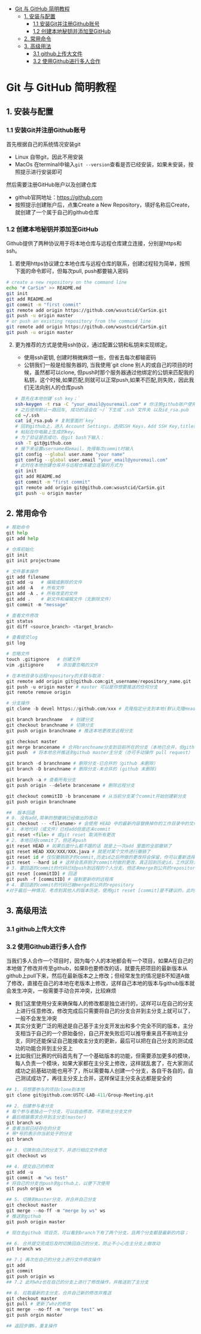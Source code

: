 - [Git 与 GitHub 简明教程](#git-与-github-简明教程)
  - [1. 安装与配置](#1-安装与配置)
    - [1.1 安装Git并注册Github账号](#11-安装git并注册github账号)
    - [1.2 创建本地秘钥并添加至GitHub](#12-创建本地秘钥并添加至github)
  - [2. 常用命令](#2-常用命令)
  - [3. 高级用法](#3-高级用法)
    - [3.1 github上传大文件](#31-github上传大文件)
    - [3.2 使用Github进行多人合作](#32-使用github进行多人合作)


# Git 与 GitHub 简明教程
## 1. 安装与配置
### 1.1 安装Git并注册Github账号
首先根据自己的系统情况安装git
  - Linux 自带git，因此不用安装
  - MacOs 在terminal中输入`git --version`查看是否已经安装，如果未安装，按照提示进行安装即可

然后需要注册GitHub账户以及创建仓库
  - github官网地址：https://github.com
  - 按照提示创建账户后，点集Create a New Repository，填好名称后Create，就创建了一个属于自己的github仓库

### 1.2 创建本地秘钥并添加至GitHub
Github提供了两种协议用于将本地仓库与远程仓库建立连接，分别是https和ssh。

1. 若使用https协议建立本地仓库与远程仓库的联系，创建过程较为简单，按照下面的命令即可，但每次pull, push都要输入密码
  ```bash
  # create a new repository on the command line
  echo "# CarSim" >> README.md
  git init
  git add README.md
  git commit -m "first commit"
  git remote add origin https://github.com/wsustcid/CarSim.git
  git push -u origin master
  # or push an existing repository from the command line
  git remote add origin https://github.com/wsustcid/CarSim.git
  git push -u origin master
  ```

2. 更为推荐的方式是使用ssh协议，通过配置公钥和私钥来实现绑定。
   - 使用ssh密钥, 创建时稍微麻烦一些，但省去每次都输密码
   - 公钥我们一般是给服务器的, 当我使用`git clone 别人的或自己的项目的时候，虽然都可以clone, 但push时那个服务器通过他绑定的公钥来匹配我的私钥，这个时候,如果匹配,则就可以正常push,如果不匹配,则失败，因此我们无法向别人的仓库push
  
   ```bash
   # 首先在本地创建`ssh key；`
   ssh-keygen -t rsa -C "your_email@youremail.com" # 你注册github账户使用的邮箱
   # 之后使用默认一路回车, 成功的话会在`~/`下生成`.ssh`文件夹 以及id_rsa.pub
   cd ~/.ssh
   cat id_rsa.pub # 复制里面的`key`
   # 回到github上，进入 Account Settings，选择SSH Keys，Add SSH Key,title随便填
   # 粘贴在你电脑上生成的key。
   # 为了验证是否成功，在git bash下输入：
   ssh -T git@github.com
   # 接下来设置username和email，免得每次commit时输入
   git config --global user.name "your name"
   git config --global user.email "your_email@youremail.com"
   # 此时在本地创建仓库并与远程仓库建立连接的方式为
   git init
   git add README.md
   git commit -m "first commit"
   git remote add origin git@github.com:wsustcid/CarSim.git
   git push -u origin master
   ```

## 2. 常用命令
```python
# 帮助命令
git help 
git add help

# 仓库初始化
git init
git init projectname

# 文件基本操作
git add filename
git add -u   # 编辑或删除的文件
git add -A   # 所有文件
git add -A . # 所有改变的文件
git add .    # 新文件和编辑文件（无删除文件）
git commit -m "message"

# 查看文件修改
git status
git diff <source_branch> <target_branch>

# 查看提交log
git log

# 忽略文件
touch .gitignore   # 创建文件
vim .gitignore     # 添加要忽略的文件

# 在本地目录与远程repository的关联与取消：
git remote add origin git@github.com:git_username/repository_name.git
git push -u origin master # master 可以是你想要推送的任何分支
git remote remove origin

# 分支操作
git clone -b devel https://github.com/xxx # 克隆指定分支到本地(默认克隆Head 指向的branch)

git branch branchname   # 创建分支
git checkout branchname # 切换分支
git push origin branchname # 推送本地更改至远程分支

git checkout master
git merge brancename # 合并branchname分支到目前所在的分支（本地已合并，但github并未合并）
git push  # 将本地合并推送到github master主分支（亦可手动操作 pull request）

git branch -d branchname # 删除分支-已合并的（github 未删除）
git branch -D branchname # 删除分支-未合并的 (github 未删除)

git branch -a # 查看所有分支
git push origin --delete brancename # 删除远程分支

git checkout commitID -b brancename # 从当前分支某个commit开始创建新分支
git push origin branchname

##  版本回退
# 0. 没有add,简单的想撤销已经做出的改动
git checkout -- <filename> # 会使用 HEAD 中的最新内容替换掉你的工作目录中的文件
# 1. 本地代码（或文件）已经add但是还未commit
git reset <file> # 或git reset 取消所有更改 
# 2. 本地已经commit了，但还未push
git reset HEAD # 如果后面什么都不跟的话 就是上一次add 里面的全部撤销了 
git reset HEAD XXX/XXX/XXX.java # 就是对某个文件进行撤销了
git reset id # 仅仅撤销刚才的commit,历史id之后所做的更改将会保留，你可以重新选择commit的文件
git reset --hard id # 这样会丢弃刚才commit时做的更改，真正回到历史id，工作区将没有要commit的文件
# 3. 要回退的commit的代码已经push到远程的个人分支，但还未merge到公共的repository 
git reset [commitID] # 回退
git push -f [commitID] # 强制更新你的远程库
# 4. 要回退的commit的代码已被merge到公共的repository
#对于最后一种情况，考虑到其他人的版本历史，使用git reset [commit]是不建议的，此时我们应该使用git revert [commit]改命令不会修改之前的提交历史，相当于对数据做了一次逆操作，然后再执行add，commit等命令。git revert与reset的区别是git revert会生成一个新的提交来撤销某次提交，此次提交之前的commit都会被保留，也就是说对于项目的版本历史来说是往前走的。而git reset 则是回到某次提交，类似于穿越时空。
```

## 3. 高级用法
### 3.1 github上传大文件


### 3.2 使用Github进行多人合作
当我们多人合作一个项目时，因为每个人的本地都会有一个项目，如果A在自己的本地做了修改并传至github，如果B也要修改的话，就要先把项目的最新版本从github上pull下来，然后在最新版本之上修改；但经常发生的情况是B不知道A做了修改，直接在自己的本地在老版本上修改，这样自己本地的版本与github版本就会发生冲突，一般需要手动合并冲突，比较麻烦
  - 我们这里使用分支来确保每人的修改都是独立进行的，这样可以在自己的分支上进行任意修改，修改完成后只需要将自己的分支合并到主分支上就可以了，一般不会发生冲突
  - 其实分支更广泛的用途是自己基于主分支开发出和多个完全不同的版本，主分支相当于自己的一个原始备份，自己开发失败后可以推导重来且不影响主分支，同时还能保证自己能接收主分支的更新，最后可以把在自己分支的测试成功的功能合并到主分支上
  - 比如我们比赛的代码首先有了一个基础版本的功能，但需要添加更多的模块，每人负责一个模块，如果大家都在主分支上修改，这样就乱套了，在大家测试成功之前基础功能也用不了，所以需要每人创建一个分支，各自干各自的，自己测试成功了，再往主分支上合并，这样保证主分支永远都是安全的

```python
## 1. 将想要参与的项目clone到本地
git clone git@github.com:USTC-LAB-411/Group-Meeting.git

## 2. 创建参与者分支
# 每个参与者独占一个分支，可以自由修改，不影响主分支文件
# 最后根据需求合并到主分支(master)
git branch ws
# 查看当前已经存在的分支
# 带*号的表示你当前处于的分支
git branch

## 3. 切换到自己的分支下，并进行相应文件修改
git checkout ws

## 4. 提交自己的修改
git add -u
git commit -m "ws test"
# 将自己的分支也push到github上，以便下次使用
git push orgin ws

## 5. 切换到master分支，并合并自己分支
git checkout master
git merge --no-ff -m "merge by ws" ws
# 推送到github
git push origin master

# 现在去github 项目页，可以看到branch下有了两个分支，且两个分支都是最新的内容；

## 6. 合并提交完成后及时切换回自己的分支，防止不小心在主分支上做改动
git branch ws

## 7.1 再次在自己的分支上进行文件修改操作
git add 
git commit 
git push origin ws
## 7.2 此时whz也在自己的分支上进行了修改操作，并推送到了主分支

## 8. 拉取最新的主分支，合并自己新的修改并推送
git checkout master
git pull # 更新了whz的修改
git merge --no-ff -m "merge test" ws
git push orgin master

## 返回步骤6，重复操作
```
